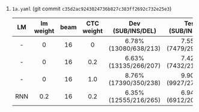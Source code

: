 
1. `1a.yaml` (git commit `c35d2ac9243024736b827c383ff2692c732e25e3`)

    | LM | lm weight | beam | CTC weight | Dev (SUB/INS/DEL) | Test (SUB/INS/DEL) |
    |:---:|:---:|:---:|:---:|:---:|:---:|
    | - | 0 | 16 | 0 | 6.78% (13080/638/213) | 7.55% (7479/298/136) |
    | - | 0 | 16 | 0.2 | 6.63% (13135/266/207) | 7.42% (7432/218/125) |
    | - | 0 | 16 | 1.0 | 8.76% (17390/350/238) | 9.90% (9927/279/168) |
    | RNN | 0.2 | 16 | 0.2 | 6.35% (12555/216/265) | 6.94% (6912/200/157) |

